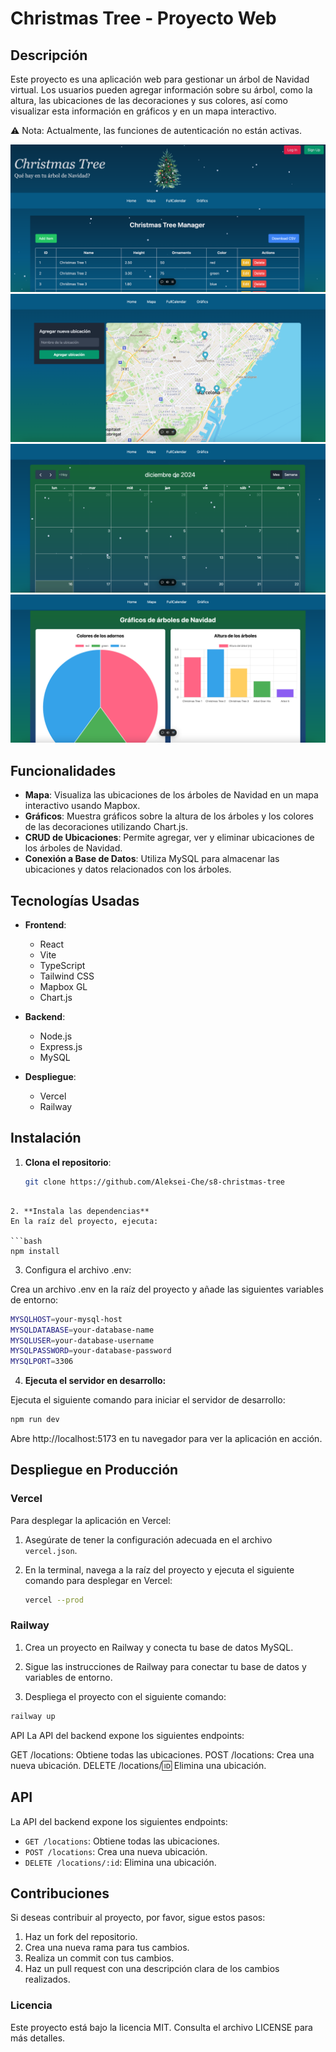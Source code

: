 # Christmas Tree - Proyecto Web

## Descripción

Este proyecto es una aplicación web para gestionar un árbol de Navidad virtual. Los usuarios pueden agregar información sobre su árbol, como la altura, las ubicaciones de las decoraciones y sus colores, así como visualizar esta información en gráficos y en un mapa interactivo.

⚠ Nota: Actualmente, las funciones de autenticación no están activas.

![Screenshot 1](public/captura1.png)
![Screenshot 2](public/captura2.png)
![Screenshot 3](public/captura3.png)
![Screenshot 4](public/captura4.png)

## Funcionalidades

- **Mapa**: Visualiza las ubicaciones de los árboles de Navidad en un mapa interactivo usando Mapbox.
- **Gráficos**: Muestra gráficos sobre la altura de los árboles y los colores de las decoraciones utilizando Chart.js.
- **CRUD de Ubicaciones**: Permite agregar, ver y eliminar ubicaciones de los árboles de Navidad.
- **Conexión a Base de Datos**: Utiliza MySQL para almacenar las ubicaciones y datos relacionados con los árboles.

## Tecnologías Usadas

- **Frontend**: 
  - React
  - Vite
  - TypeScript
  - Tailwind CSS
  - Mapbox GL
  - Chart.js

- **Backend**:
  - Node.js
  - Express.js
  - MySQL

- **Despliegue**:
  - Vercel
  - Railway

## Instalación

1. **Clona el repositorio**:

   ```bash
   git clone https://github.com/Aleksei-Che/s8-christmas-tree
  ```

2. **Instala las dependencias**
En la raíz del proyecto, ejecuta:

```bash
npm install
```

3. Configura el archivo .env:

Crea un archivo .env en la raíz del proyecto y añade las siguientes variables de entorno:

```bash
MYSQLHOST=your-mysql-host
MYSQLDATABASE=your-database-name
MYSQLUSER=your-database-username
MYSQLPASSWORD=your-database-password
MYSQLPORT=3306
```
4. **Ejecuta el servidor en desarrollo:**

Ejecuta el siguiente comando para iniciar el servidor de desarrollo:
```bash
npm run dev
```
Abre http://localhost:5173 en tu navegador para ver la aplicación en acción.
## Despliegue en Producción

### Vercel

Para desplegar la aplicación en Vercel:

1. Asegúrate de tener la configuración adecuada en el archivo `vercel.json`.

2. En la terminal, navega a la raíz del proyecto y ejecuta el siguiente comando para desplegar en Vercel:

   ```bash
   vercel --prod
   ```
### Railway

1. Crea un proyecto en Railway y conecta tu base de datos MySQL.

2. Sigue las instrucciones de Railway para conectar tu base de datos y variables de entorno.

3. Despliega el proyecto con el siguiente comando:

```bash
railway up
```
API
La API del backend expone los siguientes endpoints:

GET /locations: Obtiene todas las ubicaciones.
POST /locations: Crea una nueva ubicación.
DELETE /locations/:id: Elimina una ubicación.

## API

La API del backend expone los siguientes endpoints:

- `GET /locations`: Obtiene todas las ubicaciones.
- `POST /locations`: Crea una nueva ubicación.
- `DELETE /locations/:id`: Elimina una ubicación.

## Contribuciones

Si deseas contribuir al proyecto, por favor, sigue estos pasos:

1. Haz un fork del repositorio.
2. Crea una nueva rama para tus cambios.
3. Realiza un commit con tus cambios.
4. Haz un pull request con una descripción clara de los cambios realizados.

### Licencia

Este proyecto está bajo la licencia MIT. Consulta el archivo LICENSE para más detalles.
